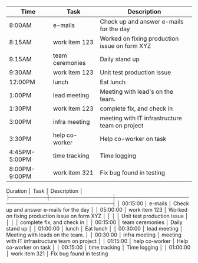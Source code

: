 | Time          | Task            | Description                                   |
|---------------|-----------------|-----------------------------------------------|
| 8:00AM        | e-mails         | Check up and answer e-mails for the day       |
| 8:15AM        | work item 123   | Worked on fixing production issue on form XYZ |
| 9:15AM        | team ceremonies | Daily stand up                                |
| 9:30AM        | work item 123   | Unit test production issue                    |
| 12:00PM       | lunch           | Eat lunch                                     |
| 1:00PM        | lead meeting    | Meeting with lead's on the team.              |
| 1:30PM        | work item 123   | complete fix, and check in                    |
| 3:00PM        | infra meeting   | meeting with IT infrastructure team on project|
| 3:30PM        | help co-worker  | Help co-worker on task                        |
| 4:45PM-5:00PM | time tracking   | Time logging                                  |    
| 8:00PM-9:00PM | work item 321   | Fix bug found in testing                      |



Duration │ Task            │ Description                                     │
├──────────┼─────────────────┼─────────────────────────────────────────────────┤
│ 00:15:00 │ e-mails         │ Check up and answer e-mails for the day         │
│ 05:00:00 │ work item 123   │ Worked on fixing production issue on form XYZ   │
│          │                 │ Unit test production issue                      │
│          │                 │ complete fix, and check in                      │
│ 00:15:00 │ team ceremonies │ Daily stand up                                  │
│ 01:00:00 │ lunch           │ Eat lunch                                       │
│ 00:30:00 │ lead meeting    │ Meeting with leads on the team.                 │
│ 00:30:00 │ infra meeting   │ meeting with IT infrastructure team on project  │
│ 01:15:00 │ help co-worker  │ Help co-worker on task                          │
│ 00:15:00 │ time tracking   │ Time logging                                    │
│ 01:00:00 │ work item 321   │ Fix bug found in testing
